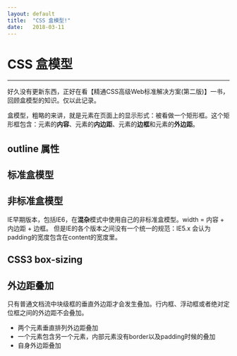 ```yaml
---
layout: default
title:  "CSS 盒模型!"
date:   2018-03-11
---
```

# CSS 盒模型

<!-- **[集中式工作流](http://blog.jobbole.com/76847/)** -->

---------------------------------------------------

好久没有更新东西，正好在看【精通CSS高级Web标准解决方案(第二版)】一书，回顾盒模型的知识。仅以此记录。

盒模型，粗略的来讲，就是元素在页面上的显示形式：被看做一个矩形框。这个矩形框包含：元素的**内容**、元素的**内边距**、元素的**边框**和元素的**外边距**。

## outline 属性

## 标准盒模型

## 非标准盒模型

IE早期版本，包括IE6，在**混杂**模式中使用自己的非标准盒模型。width = 内容 + 内边距 + 边框。
但是IE的各个版本之间没有一个统一的规范：IE5.x 会认为padding的宽度包含在content的宽度里。

## CSS3 box-sizing

## 外边距叠加

只有普通文档流中块级框的垂直外边距才会发生叠加。行内框、浮动框或者绝对定位框之间的外边距不会叠加。

- 两个元素垂直排列外边距叠加
- 一个元素包含另一个元素，内部元素没有border以及padding时候的叠加
- 自身外边距叠加


